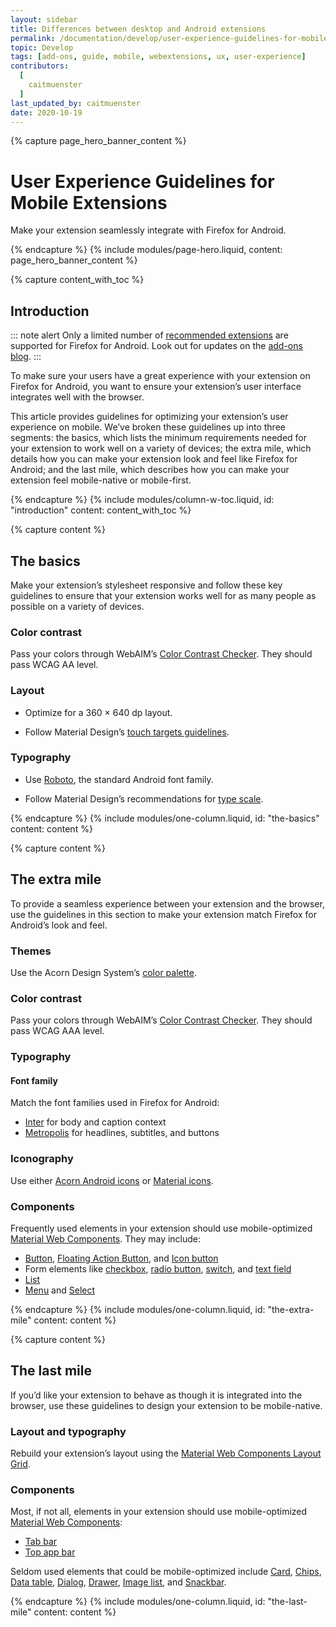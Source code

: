 ```yaml
---
layout: sidebar
title: Differences between desktop and Android extensions
permalink: /documentation/develop/user-experience-guidelines-for-mobile-extensions/
topic: Develop
tags: [add-ons, guide, mobile, webextensions, ux, user-experience]
contributors:
  [
    caitmuenster
  ]
last_updated_by: caitmuenster
date: 2020-10-19
---
```


<!-- Page Hero Banner -->

{% capture page_hero_banner_content %}

# User Experience Guidelines for Mobile Extensions

Make your extension seamlessly integrate with Firefox for Android.

{% endcapture %}
{% include modules/page-hero.liquid,
  content: page_hero_banner_content
%}

<!-- END: Page Hero Banner -->

<!-- Content with Table of Contents Module -->

{% capture content_with_toc %}

## Introduction

::: note alert
Only a limited number of [recommended extensions](/documentation/publish/recommended-extensions/) are supported for Firefox for Android. Look out for updates on the [add-ons blog](https://blog.mozilla.org/addons/tag/android/).
:::

To make sure your users have a great experience with your extension on Firefox for Android, you want to ensure your extension’s user interface integrates well with the browser.

This article provides guidelines for optimizing your extension’s user experience on mobile. We’ve broken these guidelines up into three segments: the basics, which lists the minimum requirements needed for your extension to work well on a variety of devices; the extra mile, which details how you can make your extension look and feel like Firefox for Android; and the last mile, which describes how you can make your extension feel mobile-native or mobile-first.

{% endcapture %}
{% include modules/column-w-toc.liquid,
  id: "introduction"
  content: content_with_toc
%}

<!-- END: Content with Table of Contents -->

<!-- Single Column Body Module -->

{% capture content %}

## The basics
Make your extension’s stylesheet responsive and follow these key guidelines to ensure that your extension works well for as many people as possible on a variety of devices.

### Color contrast

Pass your colors through WebAIM’s [Color Contrast Checker](https://webaim.org/resources/contrastchecker/). They should pass WCAG AA level.

### Layout

- Optimize for a 360 × 640 dp layout.

- Follow Material Design’s [touch targets guidelines](https://material.io/design/usability/accessibility.html#layout-and-typography).

### Typography

- Use [Roboto](https://fonts.google.com/specimen/Roboto), the standard Android font family.

- Follow Material Design’s recommendations for [type scale](https://material.io/).

{% endcapture %}
{% include modules/one-column.liquid,
    id: "the-basics"
    content: content
%}

<!-- END: Single Column Body Module -->

<!-- Single Column Body Module -->

{% capture content %}

## The extra mile

To provide a seamless experience between your extension and the browser, use the guidelines in this section to make your extension match Firefox for Android’s look and feel.

### Themes

Use the Acorn Design System’s [color palette](https://acorn.firefox.com/latest/styles/color-MZHBVuZc).

### Color contrast

Pass your colors through WebAIM’s [Color Contrast Checker](https://webaim.org/resources/contrastchecker/). They should pass WCAG AAA level.

### Typography

#### Font family

Match the font families used in Firefox for Android:

- [Inter](https://fonts.google.com/specimen/Inter) for body and caption context
- [Metropolis](https://www.1001fonts.com/metropolis-font.html) for headlines, subtitles, and buttons

### Iconography

Use either [Acorn Android icons](https://acorn.firefox.com/latest/styles/iconography-q7JqGl5H/) or [Material icons](https://material.io/resources/icons/).

### Components

Frequently used elements in your extension should use mobile-optimized [Material Web Components](https://material-components.github.io/material-components-web-catalog/). They may include:

- [Button](https://material-components.github.io/material-components-web-catalog/#/component/button), [Floating Action Button](https://material-components.github.io/material-components-web-catalog/#/component/fab), and [Icon button](https://material-components.github.io/material-components-web-catalog/#/component/icon-button)
- Form elements like [checkbox](https://material-components.github.io/material-components-web-catalog/#/component/checkbox), [radio button](https://material-components.github.io/material-components-web-catalog/#/component/radio), [switch](https://material-components.github.io/material-components-web-catalog/#/component/switch), and [text field](https://material-components.github.io/material-components-web-catalog/#/component/text-field)
- [List](https://material-components.github.io/material-components-web-catalog/#/component/list)
- [Menu](https://material-components.github.io/material-components-web-catalog/#/component/menu) and [Select](https://material-components.github.io/material-components-web-catalog/#/component/select)


{% endcapture %}
{% include modules/one-column.liquid,
    id: "the-extra-mile"
    content: content
%}

<!-- END: Single Column Body Module -->

<!-- Single Column Body Module -->

{% capture content %}

## The last mile

If you’d like your extension to behave as though it is integrated into the browser, use these guidelines to design your extension to be mobile-native.

### Layout and typography

Rebuild your extension’s layout using the [Material Web Components Layout Grid](https://material-components.github.io/material-components-web-catalog/#/component/layout-grid).

### Components

Most, if not all, elements in your extension should use mobile-optimized [Material Web Components](https://material-components.github.io/material-components-web-catalog/):
- [Tab bar](https://material-components.github.io/material-components-web-catalog/#/component/tabs)
- [Top app bar](https://material-components.github.io/material-components-web-catalog/#/component/top-app-bar)

Seldom used elements that could be mobile-optimized include [Card](https://material-components.github.io/material-components-web-catalog/#/component/card), [Chips](https://material-components.github.io/material-components-web-catalog/#/component/chips), [Data table](https://material-components.github.io/material-components-web-catalog/#/component/data-table), [Dialog](https://material-components.github.io/material-components-web-catalog/#/component/dialog), [Drawer](https://material-components.github.io/material-components-web-catalog/#/component/drawer), [Image list](https://material-components.github.io/material-components-web-catalog/#/component/image-list), and [Snackbar](https://material-components.github.io/material-components-web-catalog/#/component/snackbar).

{% endcapture %}
{% include modules/one-column.liquid,
    id: "the-last-mile"
    content: content
%}

<!-- END: Single Column Body Module -->
